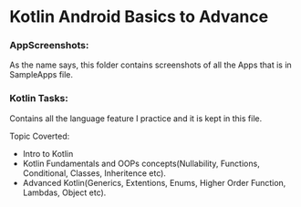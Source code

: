 # Kotlin Android Basics to Advance 

### AppScreenshots:
As the name says, this folder contains screenshots of all the Apps that is in SampleApps file.

### Kotlin Tasks:
Contains all the language feature I practice and it is kept in this file.

Topic Coverted:
- Intro to Kotlin
- Kotlin Fundamentals and OOPs concepts(Nullability, Functions, Conditional, Classes, Inheritence etc).
- Advanced Kotlin(Generics, Extentions, Enums, Higher Order Function, Lambdas, Object etc).
